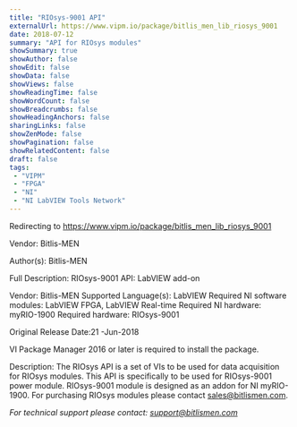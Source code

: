 ```yaml
---
title: "RIOsys-9001 API"
externalUrl: https://www.vipm.io/package/bitlis_men_lib_riosys_9001
date: 2018-07-12
summary: "API for RIOsys modules"
showSummary: true
showAuthor: false
showEdit: false
showData: false
showViews: false
showReadingTime: false
showWordCount: false
showBreadcrumbs: false
showHeadingAnchors: false
sharingLinks: false
showZenMode: false
showPagination: false
showRelatedContent: false
draft: false
tags:
 - "VIPM"
 - "FPGA"
 - "NI"
 - "NI LabVIEW Tools Network"
---
```


Redirecting to https://www.vipm.io/package/bitlis_men_lib_riosys_9001

Vendor: Bitlis-MEN

Author(s): Bitlis-MEN
 
Full Description:
RIOsys-9001 API: LabVIEW add-on

Vendor: Bitlis-MEN
Supported Language(s): LabVIEW
Required NI software modules: LabVIEW FPGA, LabVIEW Real-time
Required NI hardware: myRIO-1900
Required hardware: RIOsys-9001

Original Release Date:21 -Jun-2018

VI Package Manager 2016 or later is required to install the package.

Description:
The RIOsys API is a set of VIs to be used for data acquisition for RIOsys modules. This API is specifically to be used for RIOsys-9001 power module.
RIOsys-9001 module is designed as an addon for NI myRIO-1900. For purchasing RIOsys modules please contact sales@bitlismen.com.

*For technical support please contact: support@bitlismen.com*